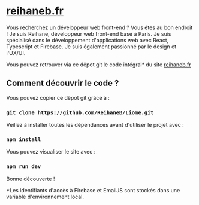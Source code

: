 # [reihaneb.fr](https://www.reihaneb.fr)

Vous recherchez un développeur web front-end ? Vous êtes au bon
endroit ! Je suis Reihane, développeur web front-end basé à Paris.
Je suis spécialisé dans le développement d'applications web avec
React, Typescript et Firebase. Je suis également passionné par le
design et l'UX/UI.

Vous pouvez retrouver via ce dêpot git le code intégral* du site [reihaneb.fr](https://www.reihaneb.fr)

## Comment découvrir le code ?

Vous pouvez copier ce dêpot git grâce à :

### `git clone https://github.com/ReihaneB/Liome.git`

Veillez à installer toutes les dépendances avant d'utiliser le projet avec :

### `npm install`

Vous pouvez visualiser le site avec :

### `npm run dev`

Bonne découverte !

*Les identifiants d'accès à Firebase et EmailJS sont stockés dans une variable d'environnement local.
